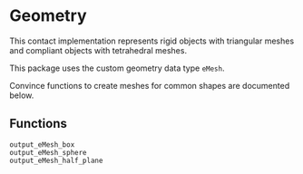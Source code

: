 # Geometry

This contact implementation represents rigid objects with triangular meshes and compliant objects with tetrahedral meshes.

This package uses the custom geometry data type `eMesh`.

Convince functions to create meshes for common shapes are documented below.

## Functions

```@docs
output_eMesh_box
output_eMesh_sphere
output_eMesh_half_plane
```
